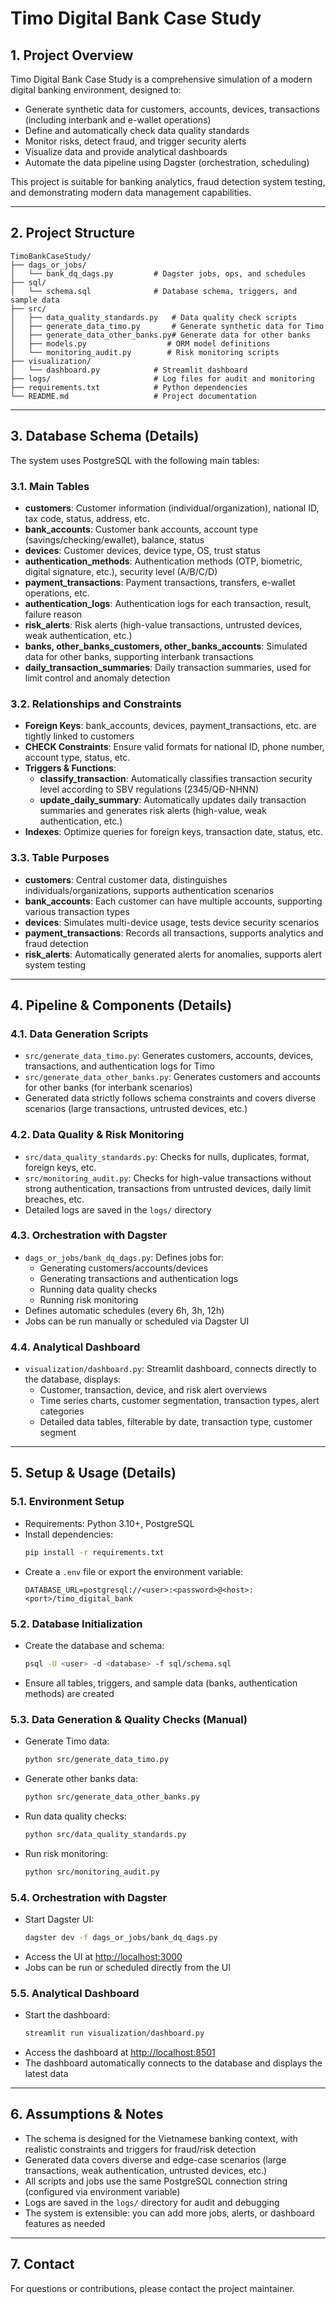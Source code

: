# Timo Digital Bank Case Study

## 1. Project Overview

Timo Digital Bank Case Study is a comprehensive simulation of a modern digital banking environment, designed to:
- Generate synthetic data for customers, accounts, devices, transactions (including interbank and e-wallet operations)
- Define and automatically check data quality standards
- Monitor risks, detect fraud, and trigger security alerts
- Visualize data and provide analytical dashboards
- Automate the data pipeline using Dagster (orchestration, scheduling)

This project is suitable for banking analytics, fraud detection system testing, and demonstrating modern data management capabilities.

---

## 2. Project Structure

```
TimoBankCaseStudy/
├── dags_or_jobs/
│   └── bank_dq_dags.py         # Dagster jobs, ops, and schedules
├── sql/
│   └── schema.sql              # Database schema, triggers, and sample data
├── src/
│   ├── data_quality_standards.py   # Data quality check scripts
│   ├── generate_data_timo.py       # Generate synthetic data for Timo
│   ├── generate_data_other_banks.py# Generate data for other banks
│   ├── models.py                  # ORM model definitions
│   └── monitoring_audit.py        # Risk monitoring scripts
├── visualization/
│   └── dashboard.py            # Streamlit dashboard
├── logs/                       # Log files for audit and monitoring
├── requirements.txt            # Python dependencies
└── README.md                   # Project documentation
```

---

## 3. Database Schema (Details)

The system uses PostgreSQL with the following main tables:

### 3.1. Main Tables
- **customers**: Customer information (individual/organization), national ID, tax code, status, address, etc.
- **bank_accounts**: Customer bank accounts, account type (savings/checking/ewallet), balance, status
- **devices**: Customer devices, device type, OS, trust status
- **authentication_methods**: Authentication methods (OTP, biometric, digital signature, etc.), security level (A/B/C/D)
- **payment_transactions**: Payment transactions, transfers, e-wallet operations, etc.
- **authentication_logs**: Authentication logs for each transaction, result, failure reason
- **risk_alerts**: Risk alerts (high-value transactions, untrusted devices, weak authentication, etc.)
- **banks, other_banks_customers, other_banks_accounts**: Simulated data for other banks, supporting interbank transactions
- **daily_transaction_summaries**: Daily transaction summaries, used for limit control and anomaly detection

### 3.2. Relationships and Constraints
- **Foreign Keys**: bank_accounts, devices, payment_transactions, etc. are tightly linked to customers
- **CHECK Constraints**: Ensure valid formats for national ID, phone number, account type, status, etc.
- **Triggers & Functions**:
  - **classify_transaction**: Automatically classifies transaction security level according to SBV regulations (2345/QĐ-NHNN)
  - **update_daily_summary**: Automatically updates daily transaction summaries and generates risk alerts (high-value, weak authentication, etc.)
- **Indexes**: Optimize queries for foreign keys, transaction date, status, etc.

### 3.3. Table Purposes
- **customers**: Central customer data, distinguishes individuals/organizations, supports authentication scenarios
- **bank_accounts**: Each customer can have multiple accounts, supporting various transaction types
- **devices**: Simulates multi-device usage, tests device security scenarios
- **payment_transactions**: Records all transactions, supports analytics and fraud detection
- **risk_alerts**: Automatically generated alerts for anomalies, supports alert system testing

---

## 4. Pipeline & Components (Details)

### 4.1. Data Generation Scripts
- `src/generate_data_timo.py`: Generates customers, accounts, devices, transactions, and authentication logs for Timo
- `src/generate_data_other_banks.py`: Generates customers and accounts for other banks (for interbank scenarios)
- Generated data strictly follows schema constraints and covers diverse scenarios (large transactions, untrusted devices, etc.)

### 4.2. Data Quality & Risk Monitoring
- `src/data_quality_standards.py`: Checks for nulls, duplicates, format, foreign keys, etc.
- `src/monitoring_audit.py`: Checks for high-value transactions without strong authentication, transactions from untrusted devices, daily limit breaches, etc.
- Detailed logs are saved in the `logs/` directory

### 4.3. Orchestration with Dagster
- `dags_or_jobs/bank_dq_dags.py`: Defines jobs for:
  - Generating customers/accounts/devices
  - Generating transactions and authentication logs
  - Running data quality checks
  - Running risk monitoring
- Defines automatic schedules (every 6h, 3h, 12h)
- Jobs can be run manually or scheduled via Dagster UI

### 4.4. Analytical Dashboard
- `visualization/dashboard.py`: Streamlit dashboard, connects directly to the database, displays:
  - Customer, transaction, device, and risk alert overviews
  - Time series charts, customer segmentation, transaction types, alert categories
  - Detailed data tables, filterable by date, transaction type, customer segment

---

## 5. Setup & Usage (Details)

### 5.1. Environment Setup
- Requirements: Python 3.10+, PostgreSQL
- Install dependencies:
  ```bash
  pip install -r requirements.txt
  ```
- Create a `.env` file or export the environment variable:
  ```
  DATABASE_URL=postgresql://<user>:<password>@<host>:<port>/timo_digital_bank
  ```

### 5.2. Database Initialization
- Create the database and schema:
  ```bash
  psql -U <user> -d <database> -f sql/schema.sql
  ```
- Ensure all tables, triggers, and sample data (banks, authentication methods) are created

### 5.3. Data Generation & Quality Checks (Manual)
- Generate Timo data:
  ```bash
  python src/generate_data_timo.py
  ```
- Generate other banks data:
  ```bash
  python src/generate_data_other_banks.py
  ```
- Run data quality checks:
  ```bash
  python src/data_quality_standards.py
  ```
- Run risk monitoring:
  ```bash
  python src/monitoring_audit.py
  ```

### 5.4. Orchestration with Dagster
- Start Dagster UI:
  ```bash
  dagster dev -f dags_or_jobs/bank_dq_dags.py
  ```
- Access the UI at [http://localhost:3000](http://localhost:3000)
- Jobs can be run or scheduled directly from the UI

### 5.5. Analytical Dashboard
- Start the dashboard:
  ```bash
  streamlit run visualization/dashboard.py
  ```
- Access the dashboard at [http://localhost:8501](http://localhost:8501)
- The dashboard automatically connects to the database and displays the latest data

---

## 6. Assumptions & Notes
- The schema is designed for the Vietnamese banking context, with realistic constraints and triggers for fraud/risk detection
- Generated data covers diverse and edge-case scenarios (large transactions, weak authentication, untrusted devices, etc.)
- All scripts and jobs use the same PostgreSQL connection string (configured via environment variable)
- Logs are saved in the `logs/` directory for audit and debugging
- The system is extensible: you can add more jobs, alerts, or dashboard features as needed

---

## 7. Contact
For questions or contributions, please contact the project maintainer. 